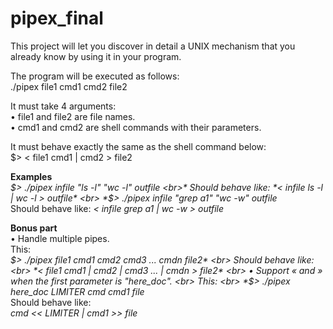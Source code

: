 # pipex_final
This project will let you discover in detail a UNIX mechanism that you already know by using it in your program.


The program will be executed as follows: <br>
./pipex file1 cmd1 cmd2 file2

It must take 4 arguments: <br>
• file1 and file2 are file names. <br>
• cmd1 and cmd2 are shell commands with their parameters. <br>

It must behave exactly the same as the shell command below: <br>
$> < file1 cmd1 | cmd2 > file2 <br>

**Examples** <br>
*$> ./pipex infile "ls -l" "wc -l" outfile <br>*
Should behave like: *< infile ls -l | wc -l > outfile* <br>
*$> ./pipex infile "grep a1" "wc -w" outfile <br>*
Should behave like: *< infile grep a1 | wc -w > outfile* <br>

**Bonus part** <br>
• Handle multiple pipes. <br>
This: <br>
*$> ./pipex file1 cmd1 cmd2 cmd3 ... cmdn file2* <br>
Should behave like: <br>
*< file1 cmd1 | cmd2 | cmd3 ... | cmdn > file2* <br>
• Support « and » when the first parameter is "here_doc". <br>
This: <br>
*$> ./pipex here_doc LIMITER cmd cmd1 file* <br>
Should behave like: <br>
*cmd << LIMITER | cmd1 >> file* <br>
